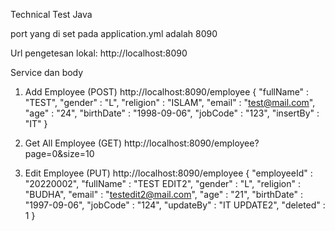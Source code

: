 Technical Test Java

port yang di set pada application.yml adalah 8090

Url pengetesan lokal:
http://localhost:8090

Service dan body

1. Add Employee (POST)
http://localhost:8090/employee
{
    "fullName" : "TEST",
    "gender" : "L",
    "religion" : "ISLAM",
    "email" : "test@mail.com",
    "age" : "24",
    "birthDate" : "1998-09-06",
    "jobCode" : "123",
    "insertBy" : "IT"
}

2. Get All Employee (GET)
http://localhost:8090/employee?page=0&size=10

3. Edit Employee (PUT)
http://localhost:8090/employee
{
    "employeeId" : "20220002",
    "fullName" : "TEST EDIT2",
    "gender" : "L",
    "religion" : "BUDHA",
    "email" : "testedit2@mail.com",
    "age" : "21",
    "birthDate" : "1997-09-06",
    "jobCode" : "124",
    "updateBy" : "IT UPDATE2",
    "deleted" : 1
}